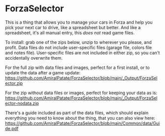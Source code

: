 # ForzaSelector
This is a thing that allows you to manage your cars in Forza and help you pick your next car to drive, like a spreadsheet but better. And like a spreadsheet, it's all manual entry, this *does not* read game files.

To install: grab one of the zips below, unzip to wherever you please, and profit. Data files do not include user-specific files (garage file, colors file and notes file). User-specific files are not included in either zip, so you can't accidentally overwrite them.

For the full zip with data files and images, perfect for a first install, or to update the data after a game update: https://github.com/AmiralPatate/ForzaSelector/blob/main/_Output/ForzaSelector.zip

For the zip without data files or images, perfect for keeping your data as is: https://github.com/AmiralPatate/ForzaSelector/blob/main/_Output/ForzaSelector-nodata.zip

There's a guide included as part of the data files, which should explain everything you need to know about the thing, that you can also view here: https://github.com/AmiralPatate/ForzaSelector/blob/main/Common/data/Guide.pdf
